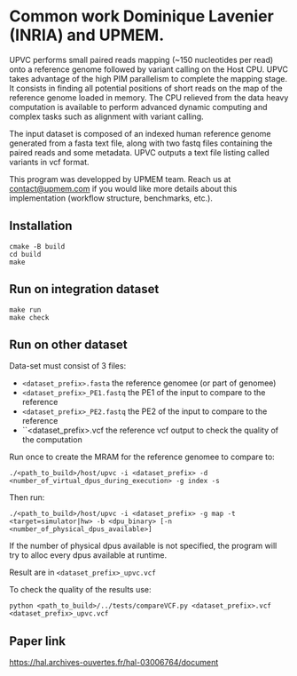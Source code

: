 Common work Dominique Lavenier (INRIA) and UPMEM.
=================================================

UPVC performs small paired reads mapping (~150 nucleotides per read) onto a reference genome followed by variant calling on the Host CPU.
UPVC takes advantage of the high PIM parallelism to complete the mapping stage. It consists in finding all potential positions of short reads on the map of the reference genome loaded in memory. The CPU relieved from the data heavy computation is available to perform advanced dynamic computing and complex tasks such as alignment with variant calling. 

The input dataset is composed of an indexed human reference genome generated from a fasta text file, along with two fastq files containing the paired reads and some metadata. UPVC outputs a text file listing called variants in vcf format.

This program was developped by UPMEM team. Reach us at contact@upmem.com if you would like more details about this implementation (workflow structure, benchmarks, etc.).

Installation
------------

```
cmake -B build
cd build
make
```

Run on integration dataset
--------------------------

```
make run
make check
```

Run on other dataset
--------------------

Data-set must consist of 3 files:
  - ``<dataset_prefix>.fasta`` the reference genomee (or part of genomee)
  - ``<dataset_prefix>_PE1.fastq`` the PE1 of the input to compare to the reference
  - ``<dataset_prefix>_PE2.fastq`` the PE2 of the input to compare to the reference
  - ``<dataset_prefix>.vcf the reference vcf output to check the quality of the computation

Run once to create the MRAM for the reference genomee to compare to:

```
./<path_to_build>/host/upvc -i <dataset_prefix> -d <number_of_virtual_dpus_during_execution> -g index -s
```

Then run:

```
./<path_to_build>/host/upvc -i <dataset_prefix> -g map -t <target=simulator|hw> -b <dpu_binary> [-n <number_of_physical_dpus_available>]
```

If the number of physical dpus available is not specified, the program will try to alloc every dpus available at runtime.

Result are in ``<dataset_prefix>_upvc.vcf``

To check the quality of the results use:

```
python <path_to_build>/../tests/compareVCF.py <dataset_prefix>.vcf <dataset_prefix>_upvc.vcf
```

Paper link
----------

https://hal.archives-ouvertes.fr/hal-03006764/document
